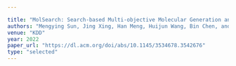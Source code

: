 ```yaml
---

title: "MolSearch: Search-based Multi-objective Molecular Generation and Property Optimization."
authors: "Mengying Sun, Jing Xing, Han Meng, Huijun Wang, Bin Chen, and Jiayu Zhou"
venue: "KDD"
year: 2022
paper_url: "https://dl.acm.org/doi/abs/10.1145/3534678.3542676"
type: "selected"
---
```

